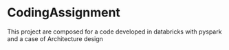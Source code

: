 # CodingAssignment

This project are composed for a code developed in databricks with pyspark and a case of Architecture design
